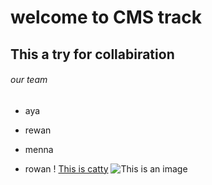 # welcome to CMS track
## This a try for collabiration
###### our team
- aya
+ rewan
- menna 
+ rowan
! [This is catty](https://i.pinimg.com/564x/12/02/55/12025506f30acee5979651f5de262489.jpg)
![This is an image](https://myoctocat.com/assets/images/base-octocat.svg)

